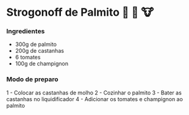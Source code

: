 # Strogonoff de Palmito :chicken: :pig: :cow:

### Ingredientes
 - 300g de palmito
 - 200g de castanhas
 - 6 tomates
 - 100g de champignon 



### Modo de preparo

1 - Colocar as castanhas de molho
2 - Cozinhar o palmito
3 - Bater as castanhas no liquidificador
4 - Adicionar os tomates e champignon ao palmito